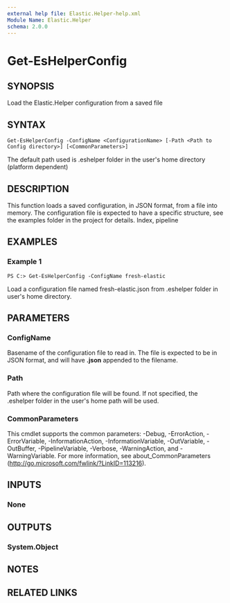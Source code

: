 ```yaml
---
external help file: Elastic.Helper-help.xml
Module Name: Elastic.Helper
schema: 2.0.0
---
```


# Get-EsHelperConfig

## SYNOPSIS

Load the Elastic.Helper configuration from a saved file

## SYNTAX

```pwsh
Get-EsHelperConfig -ConfigName <ConfigurationName> [-Path <Path to Config directory>] [<CommonParameters>]
```

The default path used is .eshelper folder in the user's home directory (platform dependent)

## DESCRIPTION

This function loads a saved configuration, in JSON format, from a file into memory.  The configuration file is expected to have a specific structure, see the examples folder in the project
for details. Index, pipeline

## EXAMPLES

### Example 1

```pwsh
PS C:> Get-EsHelperConfig -ConfigName fresh-elastic
```

Load a configuration file named fresh-elastic.json from .eshelper folder in user's home directory.

## PARAMETERS

### ConfigName

Basename of the configuration file to read in.  The file is expected to be in JSON format, and will have **.json** appended to the filename.

### Path

Path where the configuration file will be found.  If not specified, the .eshelper folder in the user's home path will be used.

### CommonParameters

This cmdlet supports the common parameters: -Debug, -ErrorAction, -ErrorVariable, -InformationAction, -InformationVariable, -OutVariable, -OutBuffer, -PipelineVariable, -Verbose, -WarningAction, and -WarningVariable. For more information, see about_CommonParameters (<http://go.microsoft.com/fwlink/?LinkID=113216>).

## INPUTS

### None

## OUTPUTS

### System.Object

## NOTES

## RELATED LINKS
